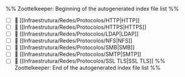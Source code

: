 %% Zoottelkeeper: Beginning of the autogenerated index file list  %%
- [ ] 📄 [[Infraestrutura/Redes/Protocolos/HTTP|HTTP]]
- [ ] 📄 [[Infraestrutura/Redes/Protocolos/HTTPS|HTTPS]]
- [ ] 📄 [[Infraestrutura/Redes/Protocolos/LDAP|LDAP]]
- [ ] 📄 [[Infraestrutura/Redes/Protocolos/NFS|NFS]]
- [ ] 📄 [[Infraestrutura/Redes/Protocolos/SMB|SMB]]
- [ ] 📄 [[Infraestrutura/Redes/Protocolos/SMTP|SMTP]]
- [ ] 📄 [[Infraestrutura/Redes/Protocolos/SSL TLS|SSL TLS]]
%% Zoottelkeeper: End of the autogenerated index file list  %%

